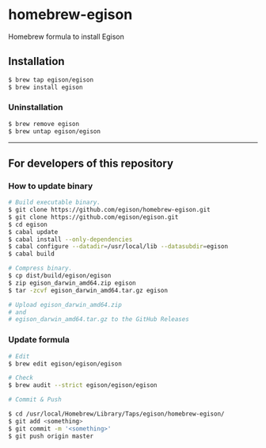 # homebrew-egison
Homebrew formula to install Egison

## Installation

```sh
$ brew tap egison/egison
$ brew install egison
```

### Uninstallation

```sh
$ brew remove egison
$ brew untap egison/egison
```

* * *

## For developers of this repository

### How to update binary

```sh
# Build executable binary.
$ git clone https://github.com/egison/homebrew-egison.git
$ git clone https://github.com/egison/egison.git
$ cd egison
$ cabal update
$ cabal install --only-dependencies
$ cabal configure --datadir=/usr/local/lib --datasubdir=egison
$ cabal build

# Compress binary.
$ cp dist/build/egison/egison
$ zip egison_darwin_amd64.zip egison
$ tar -zcvf egison_darwin_amd64.tar.gz egison

# Upload egison_darwin_amd64.zip
# and
# egison_darwin_amd64.tar.gz to the GitHub Releases
```

### Update formula
```sh
# Edit
$ brew edit egison/egison/egison

# Check
$ brew audit --strict egison/egison/egison

# Commit & Push

$ cd /usr/local/Homebrew/Library/Taps/egison/homebrew-egison/
$ git add <something>
$ git commit -m '<something>'
$ git push origin master
```
